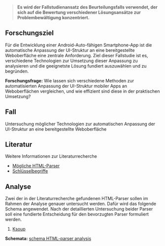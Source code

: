 > **Es wird der Fallstudienansatz des Beurteilungsfalls verwendet, der sich auf die Bewertung verschiedener Lösungsansätze zur Problembewältigung konzentriert.**

## Forschungsziel

Für die Entwicklung einer Android-Auto-fähigen Smartphone-App ist die automatische Anpassung der UI-Struktur an eine bereitgestellte Weboberfläche eine zentrale Anforderung. Ziel dieser Fallstudie ist es, verschiedene Technologien zur Umsetzung dieser Anpassung zu analysieren und die geeignetste Lösung fundiert auszuwählen und zu begründen.

**Forschungsfrage:**
Wie lassen sich verschiedene Methoden zur automatisierten Anpassung der UI-Struktur mobiler Apps an Weboberflächen vergleichen, und wie effizient sind diese in der praktischen Umsetzung?

## Fall

Untersuchung möglicher Technologien zur automatischen Anpassung der UI-Struktur an eine bereitgestellte Weboberfläche

## Literatur

Weitere Informationen zur Literaturrecherche

- [Mögliche HTML-Parser](literatur/html-parser.md)
- [Schlüsselbegriffe](literatur/buzzwords.md)

## Analyse

Zwei der in der Literaturrecherche gefundenen HTML-Parser sollen im Rahmen der Analyse genauer untersucht werden. Dafür wird das folgende Schema angewendet. Nach der detaillierten Untersuchung beider Parser soll eine fundierte Entscheidung für den bevorzugten Parser formuliert werden.
1. [Ksoup](app/gradle/Ksoup.md)

**Schemata:** [schema HTML-parser analysis](schema_analysis.md)
